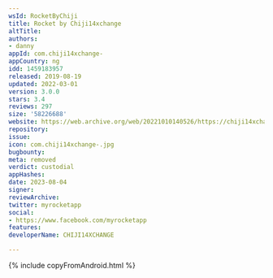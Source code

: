 ```yaml
---
wsId: RocketByChiji
title: Rocket by Chiji14xchange
altTitle: 
authors:
- danny
appId: com.chiji14xchange-
appCountry: ng
idd: 1459183957
released: 2019-08-19
updated: 2022-03-01
version: 3.0.0
stars: 3.4
reviews: 297
size: '58226688'
website: https://web.archive.org/web/20221010140526/https://chiji14xchange.com/
repository: 
issue: 
icon: com.chiji14xchange-.jpg
bugbounty: 
meta: removed
verdict: custodial
appHashes: 
date: 2023-08-04
signer: 
reviewArchive: 
twitter: myrocketapp
social:
- https://www.facebook.com/myrocketapp
features: 
developerName: CHIJI14XCHANGE

---
```


{% include copyFromAndroid.html %}
